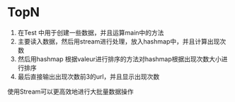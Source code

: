 # TopN
1. 在Test 中用于创建一些数据，并且运算main中的方法
2. 主要读入数据，然后用stream进行处理，放入hashmap中，并且计算出现次数
3. 然后用hashmap 根据valeur进行排序的方法对hashmap根据出现次数大小进行排序
4. 最后直接输出出现次数前3的url，并且显示出现次数

使用Stream可以更高效地进行大批量数据操作 
